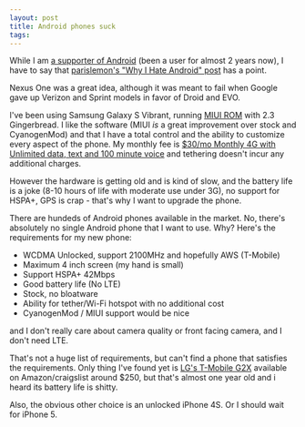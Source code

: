 ```yaml
---
layout: post
title: Android phones suck
tags: 
---
```

While I am [a supporter of Android](http://weblog.bulknews.net/2011/12/17/horseshit-josh-topolsky-on-gruber-and-mg) (been a user for almost 2 years
now), I have to say that [parislemon's "Why I Hate Android"
post](http://parislemon.com/post/15604811641/why-i-hate-android) has a point.

Nexus One was a great idea, although it was meant to fail when Google gave up
Verizon and Sprint models in favor of Droid and EVO.

I've been using Samsung Galaxy S Vibrant, running [MIUI
ROM](http://miuiandroid.com/) with 2.3 Gingerbread. I like the software (MIUI
_is_ a great improvement over stock and CyanogenMod) and that I have a total
control and the ability to customize every aspect of the phone. My monthly fee
is [$30/mo Monthly 4G with Unlimited data, text and 100 minute voice](http://prepaid-phones.t-mobile.com/monthly-4g-plans) and tethering doesn't incur
any additional charges.

However the hardware is getting old and is kind of slow, and the battery life
is a joke (8-10 hours of life with moderate use under 3G), no support for
HSPA+, GPS is crap - that's why I want to upgrade the phone.

There are hundeds of Android phones available in the market. No, there's
absolutely no single Android phone that I want to use. Why? Here's the
requirements for my new phone:

  * WCDMA Unlocked, support 2100MHz and hopefully AWS (T-Mobile)
  * Maximum 4 inch screen (my hand is small)
  * Support HSPA+ 42Mbps
  * Good battery life (No LTE)
  * Stock, no bloatware
  * Ability for tether/Wi-Fi hotspot with no additional cost
  * CyanogenMod / MIUI support would be nice

and I don't really care about camera quality or front facing camera, and I
don't need LTE.

That's not a huge list of requirements, but can't find a phone that satisfies
the requirements. Only thing I've found yet is [LG's T-Mobile
G2X](http://www.t-mobile.com/shop/phones/cell-phone-detail.aspx?cell-phone=T-Mobile-G2x-with-Google) available on Amazon/craigslist around $250, but
that's almost one year old and i heard its battery life is shitty.

Also, the obvious other choice is an unlocked iPhone 4S. Or I should wait for
iPhone 5.

